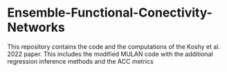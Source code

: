 # Ensemble-Functional-Conectivity-Networks
This repository contains the code and the computations of the Koshy et al. 2022 paper. This includes the modified MULAN code with the additional regression inference methods and the ACC metrics 
